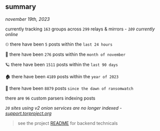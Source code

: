 
## summary
_november 19th, 2023_

currently tracking `163` groups across `299` relays & mirrors - _`109` currently online_

⏲ there have been `5` posts within the `last 24 hours`

🦈 there have been `276` posts within the `month of november`

🪐 there have been `1511` posts within the `last 90 days`

🏚 there have been `4189` posts within the `year of 2023`

🦕 there have been `8879` posts `since the dawn of ransomwatch`

there are `96` custom parsers indexing posts

_`20` sites using v2 onion services are no longer indexed - [support.torproject.org](https://support.torproject.org/onionservices/v2-deprecation/)_

> see the project [README](https://github.com/joshhighet/ransomwatch#ransomwatch--) for backend technicals
